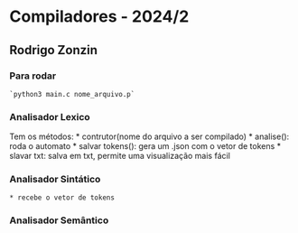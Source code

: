 # Compiladores - 2024/2
## Rodrigo Zonzin

### Para rodar
    `python3 main.c nome_arquivo.p`

### Analisador Lexico 
Tem os métodos: 
    * contrutor(nome do arquivo a ser compilado)
    * analise(): roda o automato 
    * salvar tokens(): gera um .json com o vetor de tokens
    * slavar txt: salva em txt, permite uma visualização mais fácil 

### Analisador Sintático
    * recebe o vetor de tokens

### Analisador Semântico
